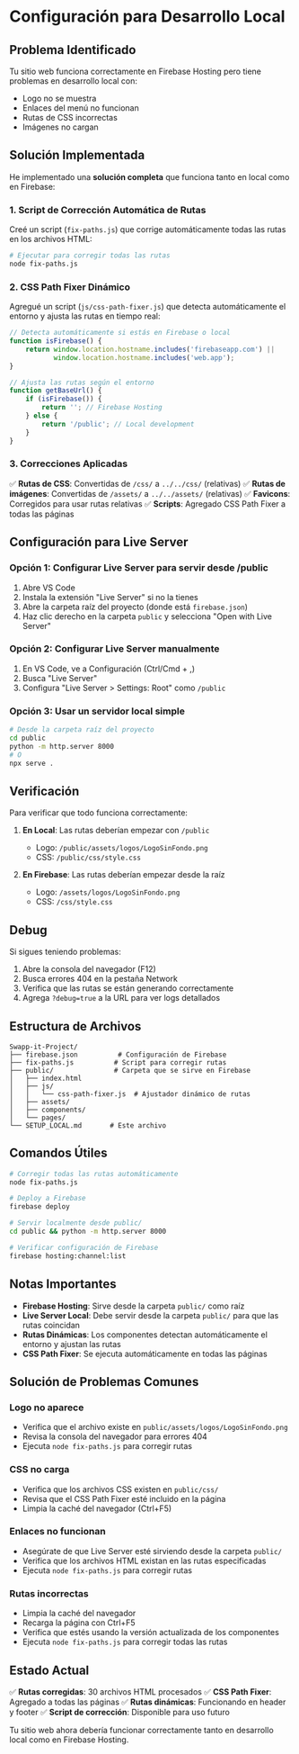 # Configuración para Desarrollo Local

## Problema Identificado

Tu sitio web funciona correctamente en Firebase Hosting pero tiene problemas en desarrollo local con:
- Logo no se muestra
- Enlaces del menú no funcionan
- Rutas de CSS incorrectas
- Imágenes no cargan

## Solución Implementada

He implementado una **solución completa** que funciona tanto en local como en Firebase:

### 1. Script de Corrección Automática de Rutas

Creé un script (`fix-paths.js`) que corrige automáticamente todas las rutas en los archivos HTML:

```bash
# Ejecutar para corregir todas las rutas
node fix-paths.js
```

### 2. CSS Path Fixer Dinámico

Agregué un script (`js/css-path-fixer.js`) que detecta automáticamente el entorno y ajusta las rutas en tiempo real:

```javascript
// Detecta automáticamente si estás en Firebase o local
function isFirebase() {
    return window.location.hostname.includes('firebaseapp.com') || 
           window.location.hostname.includes('web.app');
}

// Ajusta las rutas según el entorno
function getBaseUrl() {
    if (isFirebase()) {
        return ''; // Firebase Hosting
    } else {
        return '/public'; // Local development
    }
}
```

### 3. Correcciones Aplicadas

✅ **Rutas de CSS**: Convertidas de `/css/` a `../../css/` (relativas)
✅ **Rutas de imágenes**: Convertidas de `/assets/` a `../../assets/` (relativas)
✅ **Favicons**: Corregidos para usar rutas relativas
✅ **Scripts**: Agregado CSS Path Fixer a todas las páginas

## Configuración para Live Server

### Opción 1: Configurar Live Server para servir desde /public
1. Abre VS Code
2. Instala la extensión "Live Server" si no la tienes
3. Abre la carpeta raíz del proyecto (donde está `firebase.json`)
4. Haz clic derecho en la carpeta `public` y selecciona "Open with Live Server"

### Opción 2: Configurar Live Server manualmente
1. En VS Code, ve a Configuración (Ctrl/Cmd + ,)
2. Busca "Live Server"
3. Configura "Live Server > Settings: Root" como `/public`

### Opción 3: Usar un servidor local simple
```bash
# Desde la carpeta raíz del proyecto
cd public
python -m http.server 8000
# O
npx serve .
```

## Verificación

Para verificar que todo funciona correctamente:

1. **En Local**: Las rutas deberían empezar con `/public`
   - Logo: `/public/assets/logos/LogoSinFondo.png`
   - CSS: `/public/css/style.css`

2. **En Firebase**: Las rutas deberían empezar desde la raíz
   - Logo: `/assets/logos/LogoSinFondo.png`
   - CSS: `/css/style.css`

## Debug

Si sigues teniendo problemas:

1. Abre la consola del navegador (F12)
2. Busca errores 404 en la pestaña Network
3. Verifica que las rutas se están generando correctamente
4. Agrega `?debug=true` a la URL para ver logs detallados

## Estructura de Archivos

```
Swapp-it-Project/
├── firebase.json          # Configuración de Firebase
├── fix-paths.js          # Script para corregir rutas
├── public/               # Carpeta que se sirve en Firebase
│   ├── index.html
│   ├── js/
│   │   └── css-path-fixer.js  # Ajustador dinámico de rutas
│   ├── assets/
│   ├── components/
│   └── pages/
└── SETUP_LOCAL.md       # Este archivo
```

## Comandos Útiles

```bash
# Corregir todas las rutas automáticamente
node fix-paths.js

# Deploy a Firebase
firebase deploy

# Servir localmente desde public/
cd public && python -m http.server 8000

# Verificar configuración de Firebase
firebase hosting:channel:list
```

## Notas Importantes

- **Firebase Hosting**: Sirve desde la carpeta `public/` como raíz
- **Live Server Local**: Debe servir desde la carpeta `public/` para que las rutas coincidan
- **Rutas Dinámicas**: Los componentes detectan automáticamente el entorno y ajustan las rutas
- **CSS Path Fixer**: Se ejecuta automáticamente en todas las páginas

## Solución de Problemas Comunes

### Logo no aparece
- Verifica que el archivo existe en `public/assets/logos/LogoSinFondo.png`
- Revisa la consola del navegador para errores 404
- Ejecuta `node fix-paths.js` para corregir rutas

### CSS no carga
- Verifica que los archivos CSS existen en `public/css/`
- Revisa que el CSS Path Fixer esté incluido en la página
- Limpia la caché del navegador (Ctrl+F5)

### Enlaces no funcionan
- Asegúrate de que Live Server esté sirviendo desde la carpeta `public/`
- Verifica que los archivos HTML existan en las rutas especificadas
- Ejecuta `node fix-paths.js` para corregir rutas

### Rutas incorrectas
- Limpia la caché del navegador
- Recarga la página con Ctrl+F5
- Verifica que estés usando la versión actualizada de los componentes
- Ejecuta `node fix-paths.js` para corregir todas las rutas

## Estado Actual

✅ **Rutas corregidas**: 30 archivos HTML procesados
✅ **CSS Path Fixer**: Agregado a todas las páginas
✅ **Rutas dinámicas**: Funcionando en header y footer
✅ **Script de corrección**: Disponible para uso futuro

Tu sitio web ahora debería funcionar correctamente tanto en desarrollo local como en Firebase Hosting. 